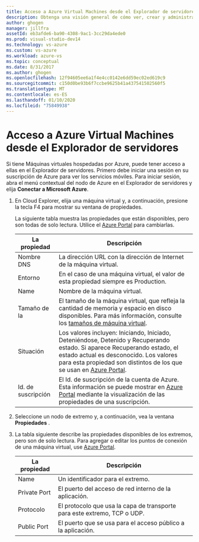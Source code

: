 ```yaml
---
title: Acceso a Azure Virtual Machines desde el Explorador de servidores | Microsoft Docs
description: Obtenga una visión general de cómo ver, crear y administrar Azure los máquinas virtuales (VM) en el Explorador de servidores de Visual Studio.
author: ghogen
manager: jillfra
assetId: eb3afde6-ba90-4308-9ac1-3cc29da4ede0
ms.prod: visual-studio-dev14
ms.technology: vs-azure
ms.custom: vs-azure
ms.workload: azure-vs
ms.topic: conceptual
ms.date: 8/31/2017
ms.author: ghogen
ms.openlocfilehash: 12f94605ee6a1f4e4cc0142e6dd59ec02ed619c9
ms.sourcegitcommit: c150d0be93b6f7ccbe9625b41a437541502560f5
ms.translationtype: MT
ms.contentlocale: es-ES
ms.lasthandoff: 01/10/2020
ms.locfileid: "75849938"
---
```

# <a name="accessing-azure-virtual-machines-from-server-explorer"></a>Acceso a Azure Virtual Machines desde el Explorador de servidores

Si tiene Máquinas virtuales hospedadas por Azure, puede tener acceso a ellas en el Explorador de servidores. Primero debe iniciar una sesión en su suscripción de Azure para ver los servicios móviles. Para iniciar sesión, abra el menú contextual del nodo de Azure en el Explorador de servidores y elija **Conectar a Microsoft Azure**.

1. En Cloud Explorer, elija una máquina virtual y, a continuación, presione la tecla F4 para mostrar su ventana de propiedades.

    La siguiente tabla muestra las propiedades que están disponibles, pero son todas de solo lectura. Utilice el [Azure Portal](https://portal.azure.com/) para cambiarlas.

   | La propiedad | Descripción |
   | --- | --- |
   | Nombre DNS |La dirección URL con la dirección de Internet de la máquina virtual. |
   | Entorno |En el caso de una máquina virtual, el valor de esta propiedad siempre es Production. |
   | Name |Nombre de la máquina virtual. |
   | Tamaño de la |El tamaño de la máquina virtual, que refleja la cantidad de memoria y espacio en disco disponibles. Para más información, consulte los [tamaños de máquina virtual](https://docs.microsoft.com/azure/cloud-services/cloud-services-sizes-specs). |
   | Situación |Los valores incluyen: Iniciando, Iniciado, Deteniéndose, Detenido y Recuperando estado. Si aparece Recuperando estado, el estado actual es desconocido. Los valores para esta propiedad son distintos de los que se usan en [Azure Portal](https://portal.azure.com/). |
   | Id. de suscripción |El Id. de suscripción de la cuenta de Azure. Esta información se puede mostrar en [Azure Portal](https://portal.azure.com/) mediante la visualización de las propiedades de una suscripción. |
2. Seleccione un nodo de extremo y, a continuación, vea la ventana **Propiedades** .
3. La tabla siguiente describe las propiedades disponibles de los extremos, pero son de solo lectura. Para agregar o editar los puntos de conexión de una máquina virtual, use [Azure Portal](https://portal.azure.com/). 

   | La propiedad | Descripción |
   | --- | --- |
   | Name |Un identificador para el extremo. |
   | Private Port |El puerto del acceso de red interno de la aplicación. |
   | Protocolo |El protocolo que usa la capa de transporte para este extremo, TCP o UDP. |
   | Public Port |El puerto que se usa para el acceso público a la aplicación. |
